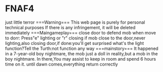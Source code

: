 # FNAF4
just little terror
===Warning===
This web page is purely for personal technical purposes
If there is any infringement, it will be deleted immediately
===Maingameplay===
close door to defend mob
when move to dorr:
Press"e" lighting or "r" closing
if mob close to the door,never lighting,also closing door,if done:you'll get surprised
what's the light function?Tell the Turth:not function any way
===mainstory===
It happened in a 7-year-old boy nightmare,
the mob just a doll in reality,but a mob in the boy nightmare.
In there,You may assist to keep in room and spend 6 hours time on it.
until dawn comes,everything return correctly
